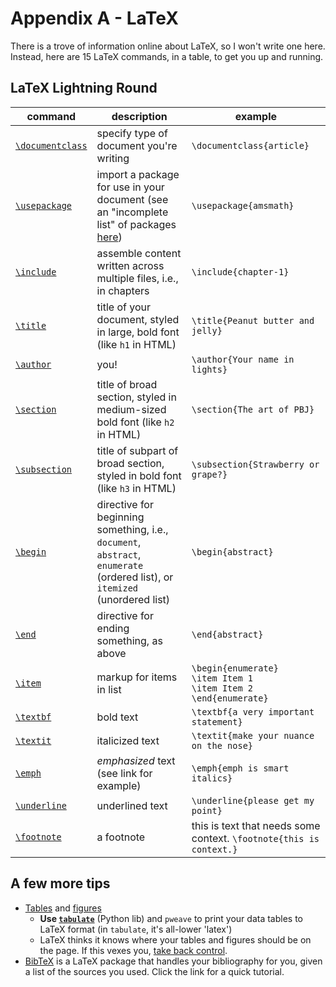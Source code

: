 # Appendix A - LaTeX

There is a trove of information online about LaTeX, so I won't write one here.
Instead, here are 15 LaTeX commands, in a table, to get you up and running.

## LaTeX Lightning Round

| command          | description | example |
|------------------|-------------|---|
| [`\documentclass`](https://en.wikibooks.org/wiki/LaTeX/Document_Structure#Document_classes) | specify type of document you're writing | `\documentclass{article}` |
| [`\usepackage`](https://en.wikibooks.org/wiki/A_Brief_Introduction_to_the_LaTeX_Typesetting_Environment/Typesetting:_The_Basics#The_\usepackage_option) | import a package for use in your document (see an "incomplete list" of packages [here](https://en.wikibooks.org/wiki/LaTeX/Package_Reference)) | `\usepackage{amsmath}` |
| [`\include`](https://tex.stackexchange.com/questions/246/when-should-i-use-input-vs-include#250) | assemble content written across multiple files, i.e., in chapters | `\include{chapter-1}` |
| [`\title`](https://en.wikibooks.org/wiki/LaTeX/Document_Structure#Top_matter) | title of your document, styled in large, bold font (like `h1` in HTML) | `\title{Peanut butter and jelly}` |
| [`\author`](https://en.wikibooks.org/wiki/LaTeX/Document_Structure#Top_matter) | you! | `\author{Your name in lights}` |
| [`\section`](https://en.wikibooks.org/wiki/LaTeX/Document_Structure#Sectioning_commands) | title of broad section, styled in medium-sized bold font (like `h2` in HTML) | `\section{The art of PBJ}` |
| [`\subsection`](https://en.wikibooks.org/wiki/LaTeX/Document_Structure#Sectioning_commands) | title of subpart of broad section, styled in bold font (like `h3` in HTML) | `\subsection{Strawberry or grape?}` |
| [`\begin`](https://en.wikibooks.org/wiki/LaTeX/Document_Structure#Global_structure) | directive for beginning something, i.e., `document`, `abstract`, `enumerate` (ordered list), or `itemized` (unordered list) | `\begin{abstract}` |
| [`\end`](https://en.wikibooks.org/wiki/LaTeX/Document_Structure#Global_structure) | directive for ending something, as above | `\end{abstract}` |
| [`\item`](https://en.wikibooks.org/wiki/LaTeX/List_Structures) | markup for items in list | `\begin{enumerate}`<br>`\item Item 1`<br>`\item Item 2`<br>`\end{enumerate}` |
| [`\textbf`](https://www.sharelatex.com/learn/Bold,_italics_and_underlining) | bold text | `\textbf{a very important statement}` |
| [`\textit`](https://www.sharelatex.com/learn/Bold,_italics_and_underlining) | italicized text | `\textit{make your nuance on the nose}` |
| [`\emph`](https://www.sharelatex.com/learn/Bold,_italics_and_underlining) | _emphasized_ text (see link for example) | `\emph{emph is smart italics}` |
| [`\underline`](https://www.sharelatex.com/learn/Bold,_italics_and_underlining) | underlined text | `\underline{please get my point}` |
| [`\footnote`](https://en.wikibooks.org/wiki/LaTeX/Footnotes_and_Margin_Notes#Footnotes) | a footnote | this is text that needs some context. `\footnote{this is context.}` |

## A few more tips

- [Tables](https://en.wikibooks.org/wiki/LaTeX/Tables) and [figures](https://en.wikibooks.org/wiki/LaTeX/Floats,_Figures_and_Captions)
  - **Use [`tabulate`](https://pypi.python.org/pypi/tabulate)** (Python lib) and
  `pweave` to print your data tables to LaTeX format (in `tabulate`, it's
  all-lower 'latex')
  - LaTeX thinks it knows where your tables and figures should be on the page.
  If this vexes you, [take back control](https://en.wikibooks.org/wiki/LaTeX/Floats,_Figures_and_Captions#Figures).
- [BibTeX](https://www.economics.utoronto.ca/osborne/latex/BIBTEX.HTM) is a
LaTeX package that handles your bibliography for you, given a list of the sources
you used. Click the link for a quick tutorial.
